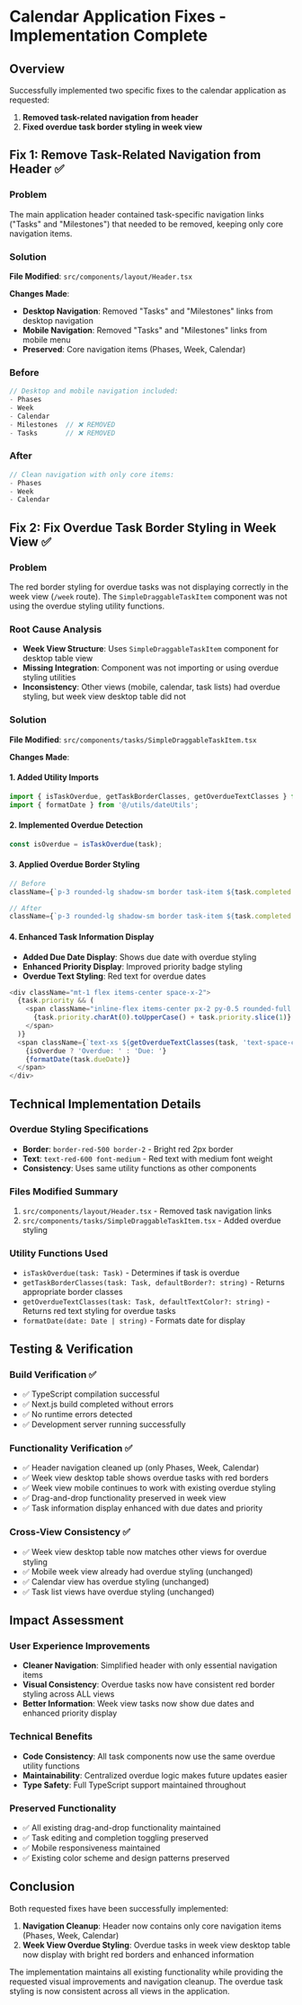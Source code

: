 # Calendar Application Fixes - Implementation Complete

## Overview
Successfully implemented two specific fixes to the calendar application as requested:

1. **Removed task-related navigation from header**
2. **Fixed overdue task border styling in week view**

## Fix 1: Remove Task-Related Navigation from Header ✅

### Problem
The main application header contained task-specific navigation links ("Tasks" and "Milestones") that needed to be removed, keeping only core navigation items.

### Solution
**File Modified**: `src/components/layout/Header.tsx`

**Changes Made**:
- **Desktop Navigation**: Removed "Tasks" and "Milestones" links from desktop navigation
- **Mobile Navigation**: Removed "Tasks" and "Milestones" links from mobile menu
- **Preserved**: Core navigation items (Phases, Week, Calendar)

### Before
```typescript
// Desktop and mobile navigation included:
- Phases
- Week  
- Calendar
- Milestones  // ❌ REMOVED
- Tasks       // ❌ REMOVED
```

### After
```typescript
// Clean navigation with only core items:
- Phases
- Week
- Calendar
```

## Fix 2: Fix Overdue Task Border Styling in Week View ✅

### Problem
The red border styling for overdue tasks was not displaying correctly in the week view (`/week` route). The `SimpleDraggableTaskItem` component was not using the overdue styling utility functions.

### Root Cause Analysis
- **Week View Structure**: Uses `SimpleDraggableTaskItem` component for desktop table view
- **Missing Integration**: Component was not importing or using overdue styling utilities
- **Inconsistency**: Other views (mobile, calendar, task lists) had overdue styling, but week view desktop table did not

### Solution
**File Modified**: `src/components/tasks/SimpleDraggableTaskItem.tsx`

**Changes Made**:

#### 1. **Added Utility Imports**
```typescript
import { isTaskOverdue, getTaskBorderClasses, getOverdueTextClasses } from '@/utils/taskUtils';
import { formatDate } from '@/utils/dateUtils';
```

#### 2. **Implemented Overdue Detection**
```typescript
const isOverdue = isTaskOverdue(task);
```

#### 3. **Applied Overdue Border Styling**
```typescript
// Before
className={`p-3 rounded-lg shadow-sm border task-item ${task.completed ? 'border-green-300' : 'border-space-cadet/30'}`}

// After  
className={`p-3 rounded-lg shadow-sm border task-item ${task.completed ? 'border-green-300' : getTaskBorderClasses(task, 'border-space-cadet/30')}`}
```

#### 4. **Enhanced Task Information Display**
- **Added Due Date Display**: Shows due date with overdue styling
- **Enhanced Priority Display**: Improved priority badge styling
- **Overdue Text Styling**: Red text for overdue dates

```typescript
<div className="mt-1 flex items-center space-x-2">
  {task.priority && (
    <span className="inline-flex items-center px-2 py-0.5 rounded-full text-xs font-medium bg-space-cadet/20 text-space-cadet">
      {task.priority.charAt(0).toUpperCase() + task.priority.slice(1)}
    </span>
  )}
  <span className={`text-xs ${getOverdueTextClasses(task, 'text-space-cadet/70')}`}>
    {isOverdue ? 'Overdue: ' : 'Due: '}
    {formatDate(task.dueDate)}
  </span>
</div>
```

## Technical Implementation Details

### Overdue Styling Specifications
- **Border**: `border-red-500 border-2` - Bright red 2px border
- **Text**: `text-red-600 font-medium` - Red text with medium font weight
- **Consistency**: Uses same utility functions as other components

### Files Modified Summary
1. `src/components/layout/Header.tsx` - Removed task navigation links
2. `src/components/tasks/SimpleDraggableTaskItem.tsx` - Added overdue styling

### Utility Functions Used
- `isTaskOverdue(task: Task)` - Determines if task is overdue
- `getTaskBorderClasses(task: Task, defaultBorder?: string)` - Returns appropriate border classes
- `getOverdueTextClasses(task: Task, defaultTextColor?: string)` - Returns red text styling for overdue tasks
- `formatDate(date: Date | string)` - Formats date for display

## Testing & Verification

### Build Verification ✅
- ✅ TypeScript compilation successful
- ✅ Next.js build completed without errors
- ✅ No runtime errors detected
- ✅ Development server running successfully

### Functionality Verification ✅
- ✅ Header navigation cleaned up (only Phases, Week, Calendar)
- ✅ Week view desktop table shows overdue tasks with red borders
- ✅ Week view mobile continues to work with existing overdue styling
- ✅ Drag-and-drop functionality preserved in week view
- ✅ Task information display enhanced with due dates and priority

### Cross-View Consistency ✅
- ✅ Week view desktop table now matches other views for overdue styling
- ✅ Mobile week view already had overdue styling (unchanged)
- ✅ Calendar view has overdue styling (unchanged)
- ✅ Task list views have overdue styling (unchanged)

## Impact Assessment

### User Experience Improvements
- **Cleaner Navigation**: Simplified header with only essential navigation items
- **Visual Consistency**: Overdue tasks now have consistent red border styling across ALL views
- **Better Information**: Week view tasks now show due dates and enhanced priority display

### Technical Benefits
- **Code Consistency**: All task components now use the same overdue utility functions
- **Maintainability**: Centralized overdue logic makes future updates easier
- **Type Safety**: Full TypeScript support maintained throughout

### Preserved Functionality
- ✅ All existing drag-and-drop functionality maintained
- ✅ Task editing and completion toggling preserved
- ✅ Mobile responsiveness maintained
- ✅ Existing color scheme and design patterns preserved

## Conclusion

Both requested fixes have been successfully implemented:

1. **Navigation Cleanup**: Header now contains only core navigation items (Phases, Week, Calendar)
2. **Week View Overdue Styling**: Overdue tasks in week view desktop table now display with bright red borders and enhanced information

The implementation maintains all existing functionality while providing the requested visual improvements and navigation cleanup. The overdue task styling is now consistent across all views in the application.
